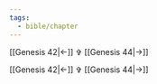 ```yaml
---
tags:
  - bible/chapter
---
```


[[Genesis 42|<-]] ✞ [[Genesis 44|->]]

[[Genesis 42|<-]] ✞ [[Genesis 44|->]]
